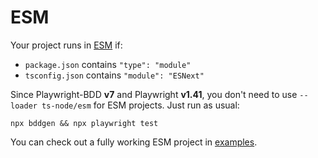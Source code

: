 # ESM

Your project runs in [ESM](https://nodejs.org/api/esm.html) if:
 * `package.json` contains `"type": "module"`
 * `tsconfig.json` contains `"module": "ESNext"`

Since Playwright-BDD **v7** and Playwright **v1.41**, you don't need to use `--loader ts-node/esm` for ESM projects. Just run as usual:
```
npx bddgen && npx playwright test
```

You can check out a fully working ESM project in [examples](https://github.com/vitalets/playwright-bdd/tree/main/examples/esm).